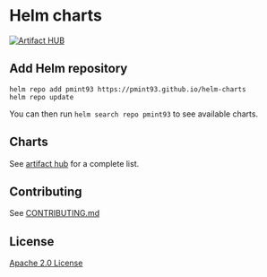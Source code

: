 # Helm charts

[![Artifact HUB](https://img.shields.io/endpoint?url=https://artifacthub.io/badge/repository/pmint93)](https://artifacthub.io/packages/search?repo=pmint93)

## Add Helm repository

```
helm repo add pmint93 https://pmint93.github.io/helm-charts
helm repo update
```

You can then run `helm search repo pmint93` to see available charts.

## Charts

See [artifact hub](https://artifacthub.io/packages/search?repo=pmint93) for a complete list.

## Contributing

See [CONTRIBUTING.md](./CONTRIBUTING.md)

## License

[Apache 2.0 License](./LICENSE)
